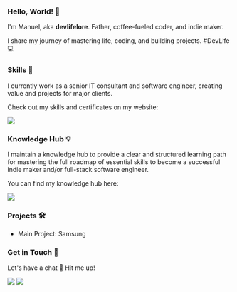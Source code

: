 ### Hello, World! 👋

I'm Manuel, aka **devlifelore**. Father, coffee-fueled coder, and indie maker.

I share my journey of mastering life, coding, and building projects. #DevLife 💻

### Skills 🎯

I currently work as a senior IT consultant and software engineer, creating value and projects for major clients.

Check out my skills and certificates on my website:

[![](https://img.shields.io/badge/-devlifelore.com-000000?style=flat-square&logoColor=white)](https://devlifelore.com)

### Knowledge Hub 💡

I maintain a knowledge hub to provide a clear and structured learning path for mastering the full roadmap of essential skills to become a successful indie maker and/or full-stack software engineer.

You can find my knowledge hub here:

[![](https://img.shields.io/badge/-Knowledge_Hub-000000?style=flat-square&logoColor=white)](https://knowledge-hub.devlifelore.com)

### Projects 🛠

- Main Project: Samsung

### Get in Touch 💌

Let's have a chat 🌟 Hit me up!

[![](https://img.shields.io/badge/-Social-%231DA1F2?style=flat-square&logo=x)](https://x.com/devlifelore)
[![](https://img.shields.io/badge/-Mail-000000?style=flat-square&logo=mail.ru&logoColor=white)](mailto:manuel@devlifelore.com)
